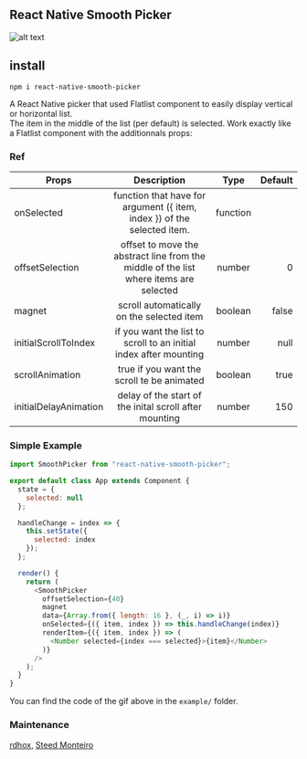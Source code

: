 ## React Native Smooth Picker

[example]: https://github.com/rdhox/react-native-smooth-picker/blob/master/assets/demo.gif "example react-native-smooth-picker"

![alt text][example]

## install

```
npm i react-native-smooth-picker
```

A React Native picker that used Flatlist component to easily display vertical or horizontal list.  
The item in the middle of the list (per default) is selected. Work exactly like a Flatlist component with the additionnals props:

### Ref

| Props                 |                                      Description                                      |   Type   | Default |
| --------------------- | :-----------------------------------------------------------------------------------: | :------: | ------: |
| onSelected            |        function that have for argument ({ item, index }) of the selected item.        | function |         |
| offsetSelection       | offset to move the abstract line from the middle of the list where items are selected |  number  |       0 |
| magnet                |                       scroll automatically on the selected item                       | boolean  |   false |
| initialScrollToIndex  |           if you want the list to scroll to an initial index after mounting           |  number  |    null |
| scrollAnimation       |                      true if you want the scroll te be animated                       | boolean  |    true |
| initialDelayAnimation |                delay of the start of the inital scroll after mounting                 |  number  |     150 |

### Simple Example

```javascript
import SmoothPicker from "react-native-smooth-picker";

export default class App extends Component {
  state = {
    selected: null
  };

  handleChange = index => {
    this.setState({
      selected: index
    });
  };

  render() {
    return (
      <SmoothPicker
        offsetSelection={40}
        magnet
        data={Array.from({ length: 16 }, (_, i) => i)}
        onSelected={({ item, index }) => this.handleChange(index)}
        renderItem={({ item, index }) => (
          <Number selected={index === selected}>{item}</Number>
        )}
      />
    );
  }
}
```

You can find the code of the gif above in the `example/` folder.

### Maintenance

[rdhox](https://github.com/rdhox), [Steed Monteiro](https://github.com/SteedMonteiro)
